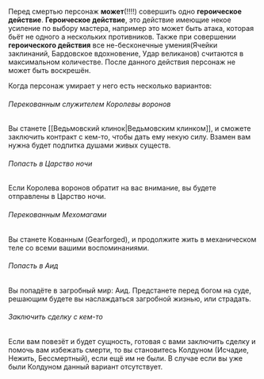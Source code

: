Перед смертью персонаж **может**(!!!!) совершить одно **героическое действие**. **Героическое действие**, это действие имеющие некое усиление по выбору мастера, например это может быть атака, которая бьёт не одного а нескольких противников. Также при совершении **героического действия** все не-бесконечные умения(Ячейки заклинаний, Бардовское вдохновение, Удар великанов) считаются в максимальном количестве. После данного действия персонаж не может быть воскрешён.

Когда персонаж умирает у него есть несколько вариантов: 

###### Перекованным служителем Королевы воронов
Вы станете [[Ведьмовский клинок|Ведьмовским клинком]], и сможете заключить контракт с кем-то, чтобы дать ему некую силу. Взамен вам нужна будет подпитка душами живых существ.

###### Попасть в Царство ночи
Если Королева воронов обратит на вас внимание, вы будете отправлены в Царство ночи.

###### Перекованным Мехомагами
Вы станете Кованным (Gearforged), и продолжите жить в механическом теле со всеми вашими воспоминаниями.

###### Попасть в Аид
Вы попадёте в загробный мир: Аид. Предстанете перед богом на суде, решающим будете вы наслаждаться загробной жизнью, или страдать.

###### Заключить сделку с кем-то
Если вам повезёт и будет сущность, готовая с вами заключить сделку и помочь вам избежать смерти, то вы становитесь Колдуном (Исчадие, Нежить, Бессмертный), если ещё им не были. В случае если вы уже были Колдуном данный вариант отсутствует.